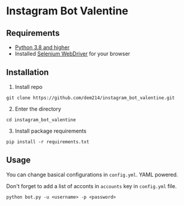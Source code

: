 # Instagram Bot Valentine

## Requirements

* [Python 3.8 and higher](https://www.python.org/downloads/)
* Installed [Selenium WebDriver](https://www.selenium.dev/downloads/) for your browser

## Installation

1. Install repo

`git clone https://github.com/dem214/instagram_bot_valentine.git`

2. Enter the directory

`cd instagram_bot_valentine`

3. Install package requirements

`pip install -r requirements.txt`

## Usage

You can change basical configurations in `config.yml`. YAML powered.

Don't forget to add a list of acconts in `accounts` key in `config.yml` file.

`python bot.py -u <username> -p <password>`
